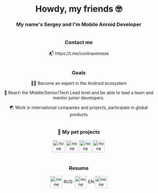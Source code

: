 <h1 align="center">Howdy, my friends 🤓️ </h1>
<h3 align="center">My name's Sergey and I'm Mobile Anroid Developer</h3>

#

<h3 align="center">Сontact me</h3>
<p align="center">📬 https://t.me/contraomnese</p>

#

<h3 align="center">Goals</h3>
<p align="center">👨‍💻️ Become an expert in the Android ecosystem</p>
<p align="center">🎯 Reach the Middle/Senior/Tech Lead level and be able to lead a team and mentor junior developers.</p>
<p align="center">🌏️ Work in international companies and projects, participate in global products</p>

#

<h3 align="center">🔭 My pet projects</h3>
<p align="center">
<a href="https://github.com/contraomnese/Weather/" target="_blank" rel="noreferrer"><img src="https://img.icons8.com/?size=100&id=uEV36IijHymM&format=png&color=000000" alt="none" height="40" width="40" /></a>
<a href="https://github.com/contraomnese/VibeShot/" target="_blank" rel="noreferrer"><img src="https://img.icons8.com/?size=100&id=u6A1fcsd1q2J&format=png&color=000000" alt="none" height="40" width="40" /></a>
<a href="https://github.com/contraomnese/Coffee/" target="_blank" rel="noreferrer"><img src="https://img.icons8.com/?size=100&id=4GIvSP8hwFmX&format=png&color=000000" alt="none" height="40" width="40" /></a>
<a href="https://github.com/contraomnese/CurrencyConverter/" target="_blank" rel="noreferrer"><img src="https://img.icons8.com/?size=100&id=cAnmdYJTXjcw&format=png&color=000000" alt="none" height="40" width="40" /></a>
</p>


#

<h3 align="center">Resume</h3>
<p align="center">
<a href="https://www.linkedin.com/in/sergey-kurbatov-9055b7257/" target="blank"><img align="center" src="https://img.icons8.com/?size=100&id=67570&format=png&color=000000" alt="none" height="40" width="40" /></a>
RUS: <a href="https://drive.google.com/file/d/1v0YbuPgtRAU6zkakV3vZ5di9kQSbFAj4/view?usp=sharing" target="blank"><img align="center" src="https://img.icons8.com/?size=100&id=121324&format=png&color=000000" alt="none" height="40" width="40" /></a>
EN:<a href="https://drive.google.com/file/d/1D-aPjavWiV6tiY-XAfz_sgHQOkcMOmpD/view?usp=sharing" target="blank"><img align="center" src="https://img.icons8.com/?size=100&id=121324&format=png&color=000000" alt="none" height="40" width="40" /></a>
</p>
